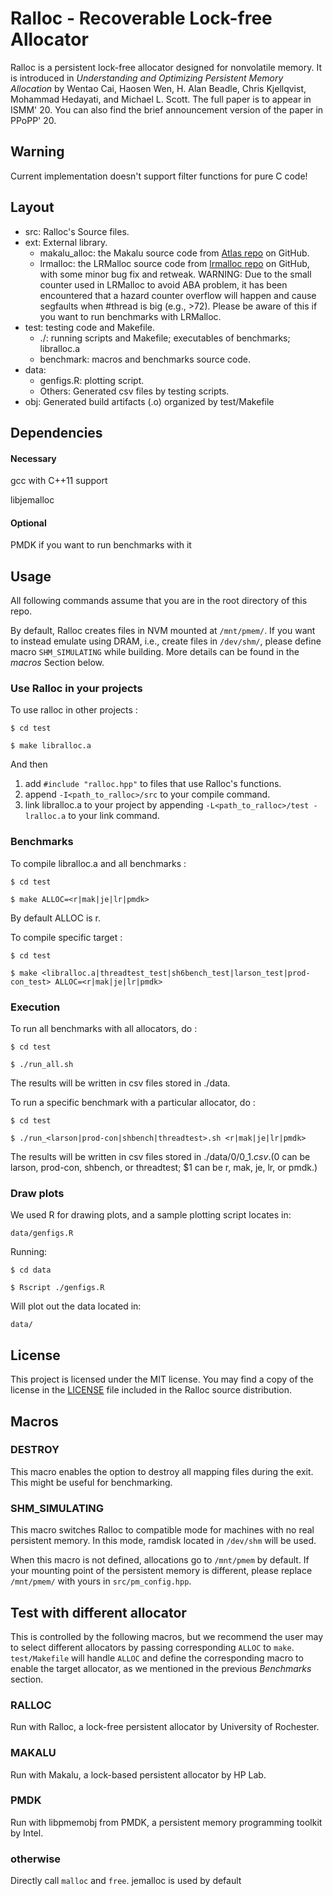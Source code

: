 # Ralloc - Recoverable Lock-free Allocator

Ralloc is a persistent lock-free allocator designed for nonvolatile memory.
It is introduced in *Understanding and Optimizing Persistent
Memory Allocation* by Wentao Cai, Haosen Wen, H. Alan Beadle, Chris Kjellqvist, 
Mohammad Hedayati, and Michael L. Scott. The full paper is to appear in ISMM' 20. 
You can also find the brief announcement version of the paper in PPoPP' 20.

## Warning

Current implementation doesn't support filter functions for pure C code!

## Layout

* src: Ralloc's Source files.
* ext: External library.
    * makalu_alloc: the Makalu source code from [Atlas
      repo](https://github.com/HewlettPackard/Atlas/tree/makalu) on GitHub.
    * lrmalloc: the LRMalloc source code from [lrmalloc
      repo](https://github.com/ricleite/lrmalloc) on GitHub, with some minor bug
      fix and retweak. 
      WARNING: Due to the small counter used in LRMalloc to avoid ABA
      problem, it has been encountered that a hazard counter overflow will
      happen and cause segfaults when #thread is big (e.g., >72). Please be
      aware of this if you want to run benchmarks with LRMalloc.
* test: testing code and Makefile.
    * ./: running scripts and Makefile; executables of benchmarks; libralloc.a
    * benchmark: macros and benchmarks source code.
* data: 
    * genfigs.R: plotting script.
    * Others: Generated csv files by testing scripts.
* obj: Generated build artifacts (.o) organized by test/Makefile

## Dependencies

#### Necessary
gcc with C++11 support

libjemalloc

#### Optional
PMDK if you want to run benchmarks with it

## Usage
All following commands assume that you are in the root directory of this
repo.

By default, Ralloc creates files in NVM mounted at `/mnt/pmem/`. If you want
to instead emulate using DRAM, i.e., create files in `/dev/shm/`, please define 
macro `SHM_SIMULATING` while building. More details can be found in the 
*macros* Section below.

### Use Ralloc in your projects

To use ralloc in other projects :

`$ cd test`

`$ make libralloc.a`

And then 
1. add `#include "ralloc.hpp"` to files that use Ralloc's functions.
2. append `-I<path_to_ralloc>/src` to your compile command.
3. link libralloc.a to your project by appending
`-L<path_to_ralloc>/test -lralloc.a` to your link command.

### Benchmarks

To compile libralloc.a and all benchmarks :

`$ cd test`

`$ make ALLOC=<r|mak|je|lr|pmdk>`

By default ALLOC is r.

To compile specific target :

`$ cd test`

`$ make <libralloc.a|threadtest_test|sh6bench_test|larson_test|prod-con_test> ALLOC=<r|mak|je|lr|pmdk>`

### Execution

To run all benchmarks with all allocators, do :

`$ cd test`

`$ ./run_all.sh`

The results will be written in csv files stored in ./data.

To run a specific benchmark with a particular allocator, do :

`$ cd test`

`$ ./run_<larson|prod-con|shbench|threadtest>.sh <r|mak|je|lr|pmdk>`

The results will be written in csv files stored in ./data/$0/$0_$1.csv.
($0 can be larson, prod-con, shbench, or threadtest; $1 can be r, mak, je, lr,
or pmdk.)

### Draw plots
We used R for drawing plots, and a sample plotting script locates in:

`data/genfigs.R`

Running:

`$ cd data`

`$ Rscript ./genfigs.R`

Will plot out the data located in:

`data/`

## License

This project is licensed under the MIT license. You may find a copy
of the license in the
[LICENSE](https://github.com/qtcwt/ralloc/blob/master/LICENSE) file 
included in the Ralloc source distribution.

## Macros

### DESTROY

This macro enables the option to destroy all mapping files during the exit. This
might be useful for benchmarking.

### SHM_SIMULATING

This macro switches Ralloc to compatible mode for machines with no real
persistent memory. In this mode, ramdisk located in `/dev/shm` will be used.

When this macro is not defined, allocations go to `/mnt/pmem` by default. 
If your mounting point of the persistent memory is different, please replace
`/mnt/pmem/` with yours in `src/pm_config.hpp`.

## Test with different allocator

This is controlled by the following macros, but we recommend the user may to select 
different allocators by passing corresponding `ALLOC` to `make`. `test/Makefile` will 
handle `ALLOC` and define the corresponding macro to enable the target allocator, as
we mentioned in the previous *Benchmarks* section. 

### RALLOC

Run with Ralloc, a lock-free persistent allocator by University of Rochester.

### MAKALU

Run with Makalu, a lock-based persistent allocator by HP Lab.

### PMDK

Run with libpmemobj from PMDK, a persistent memory programming toolkit by Intel.

### otherwise

Directly call `malloc` and `free`. jemalloc is used by default
